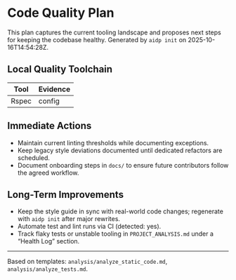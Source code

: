 # Code Quality Plan

This plan captures the current tooling landscape and proposes next steps for keeping the codebase healthy. Generated by `aidp init` on 2025-10-16T14:54:28Z.

## Local Quality Toolchain
| Tool | Evidence |
|------|----------|
| Rspec | config |

## Immediate Actions
- Maintain current linting thresholds while documenting exceptions.
- Keep legacy style deviations documented until dedicated refactors are scheduled.
- Document onboarding steps in `docs/` to ensure future contributors follow the agreed workflow.

## Long-Term Improvements
- Keep the style guide in sync with real-world code changes; regenerate with `aidp init` after major rewrites.
- Automate test and lint runs via CI (detected: yes).
- Track flaky tests or unstable tooling in `PROJECT_ANALYSIS.md` under a “Health Log” section.

---
Based on templates: `analysis/analyze_static_code.md`, `analysis/analyze_tests.md`.
